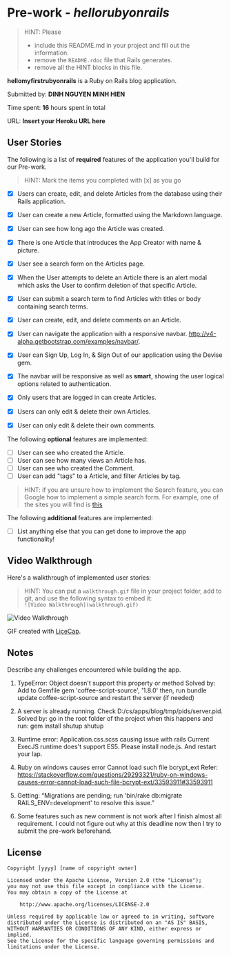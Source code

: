 # Pre-work - *hellorubyonrails*

> HINT: Please
> - include this README.md in your project and fill out the information. 
> - remove the `README.rdoc` file that Rails generates. 
> - remove all the HINT blocks in this file.

**hellomyfirstrubyonrails** is a Ruby on Rails blog application.

Submitted by: **DINH NGUYEN MINH HIEN**

Time spent: **16** hours spent in total

URL: **Insert your Heroku URL here**

## User Stories

The following is a list of **required** features of the application you'll build for our Pre-work.

> HINT: Mark the items you completed with [x] as you go

* [x] Users can create, edit, and delete Articles from the database using their Rails application.
* [x] User can create a new Article, formatted using the Markdown language.
* [x] User can see how long ago the Article was created.
* [x] There is one Article that introduces the App Creator with name & picture.
* [x] User see a search form on the Articles page.
* [x] When the User attempts to delete an Article there is an alert modal which asks the User to confirm deletion of that specific Article.
* [x] User can submit a search term to find Articles with titles or body containing search terms.
* [x] User can create, edit, and delete comments on an Article.
* [x] User can navigate the application with a responsive navbar.
      http://v4-alpha.getbootstrap.com/examples/navbar/.
* [x] User can Sign Up, Log In, & Sign Out of our application using the Devise gem.      
* [x] The navbar will be responsive as well as **smart**, showing the user logical options related to authentication.
* [x] Only users that are logged in can create Articles.
* [x] Users can only edit & delete their own Articles.
* [x] User can only edit & delete their own comments.


The following **optional** features are implemented:

* [ ] User can see who created the Article.
* [ ] User can see how many views an Article has.
* [ ] User can see who created the Comment.
* [ ] User can add "tags" to a Article, and filter Articles by tag.

> HINT: if you are unsure how to implement the Search feature, you can Google how to implement a simple search form. For example, one of the sites you will find is [this](http://www.jorgecoca.com/buils-search-form-ruby-rails/)

The following **additional** features are implemented:

- [ ] List anything else that you can get done to improve the app functionality!

## Video Walkthrough 

Here's a walkthrough of implemented user stories:

> HINT: You can put a `walkthrough.gif` file in your project folder, add to git, and use the following syntax to embed it:  
> `![Video Walkthrough](walkthrough.gif)` 
> 

![Video Walkthrough](/path/to/your/gif/file)

GIF created with [LiceCap](http://www.cockos.com/licecap/).

## Notes

Describe any challenges encountered while building the app.
1. TypeError: Object doesn't support this property or method
Solved by:
Add to Gemfile
gem 'coffee-script-source', '1.8.0'
then, run
bundle update coffee-script-source
and restart the server (if needed)

2. A server is already running. Check D:/cs/apps/blog/tmp/pids/server.pid.
Solved by: go in the root folder of the project when this happens and run:
gem install shutup
shutup

3. Runtime error: Application.css.scss causing issue with rails 
Current ExecJS runtime does't support ES5. Please install node.js. And restart your lap.

4. Ruby on windows causes error Cannot load such file bcrypt_ext
Refer: https://stackoverflow.com/questions/29293321/ruby-on-windows-causes-error-cannot-load-such-file-bcrypt-ext/33593911#33593911

5. Getting: “Migrations are pending; run 'bin/rake db:migrate RAILS_ENV=development' to resolve this issue.” 

6. Some features such as new comment is not work after I finish almost all requirement.
I could not figure out why at this deadline now then I try to submit the pre-work beforehand.

## License

    Copyright [yyyy] [name of copyright owner]

    Licensed under the Apache License, Version 2.0 (the "License");
    you may not use this file except in compliance with the License.
    You may obtain a copy of the License at

        http://www.apache.org/licenses/LICENSE-2.0

    Unless required by applicable law or agreed to in writing, software
    distributed under the License is distributed on an "AS IS" BASIS,
    WITHOUT WARRANTIES OR CONDITIONS OF ANY KIND, either express or implied.
    See the License for the specific language governing permissions and
    limitations under the License.
